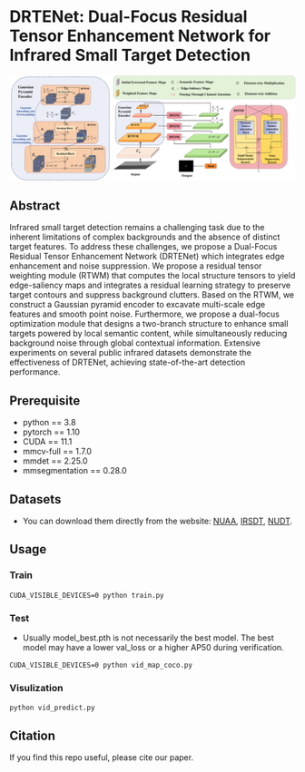 # DRTENet: Dual-Focus Residual Tensor Enhancement Network for Infrared Small Target Detection

![frame](frame.png)
## Abstract
Infrared small target detection remains a challenging task due to the inherent limitations of complex backgrounds and the absence of distinct target features. To address these challenges, we propose a Dual-Focus Residual Tensor Enhancement Network (DRTENet) which integrates edge enhancement and noise suppression. We propose a residual tensor weighting module (RTWM) that computes the local structure tensors to yield edge-saliency maps and integrates a residual learning strategy to preserve target contours and suppress background clutters. Based on the RTWM, we construct a Gaussian pyramid encoder to excavate multi-scale edge features and smooth point noise. Furthermore, we propose a dual-focus optimization module that designs a two-branch structure to enhance small targets powered by local semantic content, while simultaneously reducing background noise through global contextual information. Extensive experiments on several public infrared datasets demonstrate the effectiveness of DRTENet, achieving state-of-the-art detection performance.

## Prerequisite
- python == 3.8
- pytorch == 1.10
- CUDA == 11.1
- mmcv-full == 1.7.0
- mmdet == 2.25.0
- mmsegmentation == 0.28.0

## Datasets
- You can download them directly from the website: [NUAA](https://www.scidb.cn/en/detail?dataSetId=720626420933459968), [IRSDT](https://www.scidb.cn/en/detail?dataSetId=de971a1898774dc5921b68793817916e&dataSetType=journal), [NUDT](https://xzbai.buaa.edu.cn/datasets.html).

## Usage
### Train
```
CUDA_VISIBLE_DEVICES=0 python train.py
```
### Test
- Usually model_best.pth is not necessarily the best model. The best model may have a lower val_loss or a higher AP50 during verification.
```
CUDA_VISIBLE_DEVICES=0 python vid_map_coco.py
```
### Visulization
```
python vid_predict.py
```

## Citation
If you find this repo useful, please cite our paper.
```


```
